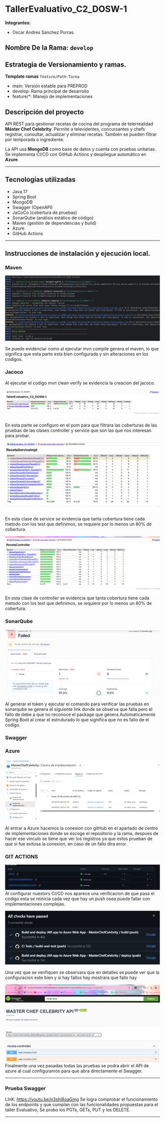 # TallerEvaluativo_C2_DOSW-1
**Integrantes:**
- Oscar Andres Sanchez Porras.

**Nombre De la Rama:**
`develop`
---
## Estrategia de Versionamiento y ramas.

**Template ramas**
`feature/Path-Tarea`

- main: Versión estable para PREPROD
- develop: Rama principal de desarrollo
- feature/*: Manejo de implementaciones

## Descripción del proyecto
API REST para gestionar recetas de cocina del programa de telerrealidad **Máster Chef Celebrity**. Permite a televidentes, concursantes y chefs registrar, consultar, actualizar y eliminar recetas. También se pueden filtrar por temporada o ingrediente.

La API usa **MongoDB** como base de datos y cuenta con pruebas unitarias. Se implementa CI/CD con GitHub Actions y despliegue automático en **Azure**.

---
## Tecnologías utilizadas

- Java 17
- Spring Boot
- MongoDB
- Swagger (OpenAPI)
- JaCoCo (cobertura de pruebas)
- SonarQube (análisis estático de código)
- Maven (gestión de dependencias y build)
- Azure
- GitHub Actions
---
## Instrucciones de instalación y ejecución local.
### Maven 
![alt text](docs/imagenes/img.png)

Se puede evidenciar como al ejecutar mvn compile genera el maven, lo que 
significa que esta parte esta bien configurada y sin alteraciones en los codigos.
### Jacoco
Al ejecutar el codigo mvn clean verify se evidencia la creacion del jacoco.

![alt text](docs/imagenes/img_1.png)

En esta parte se configuro en el pom para que filtrara las coberturas de las pruebas 
de las clases controller y service que son las que nos interesan para probar.

![alt text](docs/imagenes/img_2.png)

En  esta clase de service se evidencia que tanta cobertura tiene cada metodo con los test que definimos, se 
requiere por lo menos un 80% de cobertura.

![alt text](docs/imagenes/img_3.png)
En  esta clase de controller se evidencia que tanta cobertura tiene cada metodo con los test que definimos, se
requiere por lo menos un 80% de cobertura.
### SonarQube
![alt text](docs/imagenes/img_4.png)

Al generar el token y ejecutar el comando para verificar las pruebas
en sonarqube se genera el siguiente link donde se observa que falla pero el fallo de debe
a que no reconoce el package que genera Automaticamente Spring Boot al crear el estruturado
lo que significa que no es fallo de el codigo.
### Swagger

### Azure
![alt text](docs/imagenes/img_5.png)

Al entrar a Azure hacemos la conexion con gitHub en el apartado de centro de implementaciones
donde se escoge el repositorio y la rama, despues de hacer ese vinculo se tiene que ver los registros ya que estos prueban
de que si fue exitosa la conexion, en caso de un fallo dira error.
### GIT ACTIONS
![alt text](docs/imagenes/img_6.png)
Al configurar nuestors CI/CD nos aparece una verificacion de que pasa el codigo
esta se reinicia cada vez que hay un push osea puede fallar con implementaciones complejas.

![alt text](docs/imagenes/img_7.png)

Una vez que se verifiquen se observara que en detalles se puede ver que la configuracion este bien y si hay fallos hay mostrara que fallo hay

![alt text](docs/imagenes/img_8.png)
Finalmente una vez pasadas todas las pruebas se podra abrir el API de azure
al cual configuramos para que abra directamente el Swagger.


---
### Prueba Swagger

LInK: https://youtu.be/n3shl8oaGmg
Se logra comprobar el funcionamiento de los endpoints y que cumplan con las funcionalidades propuestas
para el taller Evaluativo, Se probo los POTs, GETs, PUT y los DELETE.

---
